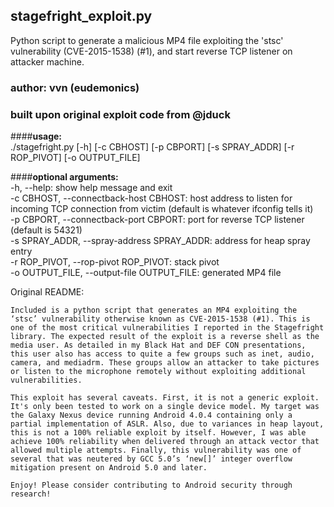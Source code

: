 ## stagefright_exploit.py

Python script to generate a malicious MP4 file exploiting the 'stsc' vulnerability (CVE-2015-1538) (#1),
and start reverse TCP listener on attacker machine.  

### author: vvn (eudemonics)  
### built upon original exploit code from @jduck

####**usage:**  
./stagefright.py [-h] [-c CBHOST] [-p CBPORT] [-s SPRAY_ADDR] [-r ROP_PIVOT]
              [-o OUTPUT_FILE]  

####**optional arguments:**  
    -h, --help: show help message and exit  
    -c CBHOST, --connectback-host CBHOST: host address to listen for incoming TCP connection from victim (default is whatever ifconfig tells it)  
    -p CBPORT, --connectback-port CBPORT: port for reverse TCP listener (default is 54321)  
    -s SPRAY_ADDR, --spray-address SPRAY_ADDR: address for heap spray entry  
    -r ROP_PIVOT, --rop-pivot ROP_PIVOT: stack pivot  
    -o OUTPUT_FILE, --output-file OUTPUT_FILE: generated MP4 file  

Original README:

    Included is a python script that generates an MP4 exploiting the ‘stsc’ vulnerability otherwise known as CVE-2015-1538 (#1). This is one of the most critical vulnerabilities I reported in the Stagefright library. The expected result of the exploit is a reverse shell as the media user. As detailed in my Black Hat and DEF CON presentations, this user also has access to quite a few groups such as inet, audio, camera, and mediadrm. These groups allow an attacker to take pictures or listen to the microphone remotely without exploiting additional vulnerabilities.

    This exploit has several caveats. First, it is not a generic exploit. It's only been tested to work on a single device model. My target was the Galaxy Nexus device running Android 4.0.4 containing only a partial implementation of ASLR. Also, due to variances in heap layout, this is not a 100% reliable exploit by itself. However, I was able achieve 100% reliability when delivered through an attack vector that allowed multiple attempts. Finally, this vulnerability was one of several that was neutered by GCC 5.0’s ‘new[]’ integer overflow mitigation present on Android 5.0 and later.

    Enjoy! Please consider contributing to Android security through research!
